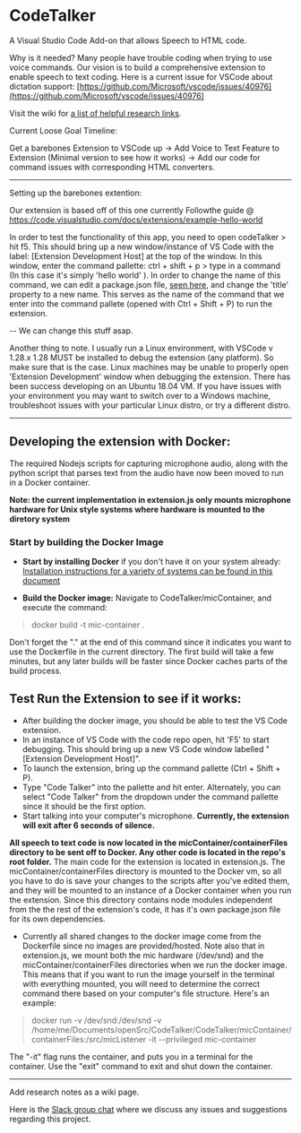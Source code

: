 # CodeTalker
A Visual Studio Code Add-on that allows Speech to HTML code. 

Why is it needed? 
Many people have trouble coding when trying to use voice commands. Our vision is to build a comprehensive extension to enable speech to text coding. 
Here is a current issue for VSCode about dictation support: 
[https://github.com/Microsoft/vscode/issues/40976](https://github.com/Microsoft/vscode/issues/40976)

Visit the wiki for [a list of helpful research links](https://github.com/PopeSpaceous/CodeTalker/wiki/Helpful-Links). 

Current Loose Goal Timeline:

Get a barebones Extension to VSCode up -> Add Voice to Text Feature to Extension (Minimal version to see how it works) -> Add our code for command issues with corresponding HTML converters.

----------------------------------------------------------------------------
Setting up the barebones extention:

Our extension is based off of this one currently
Followthe guide @ https://code.visualstudio.com/docs/extensions/example-hello-world

In order to test the functionality of this app, you need to open codeTalker > hit f5. This should bring up a new window/instance of VS Code with the label: [Extension Development Host] at the top of the window. In this window, enter the command pallette: ctrl + shift + p > type in a command (In this case it's simply 'hello world' ). In order to change the name of this command, we can edit a package.json file, [seen here](./package.json), and change the 'title' property to a new name. This serves as the name of the command that we enter into the command pallete (opened with Ctrl + Shift + P) to run the extension. 

-- We can change this stuff asap.

Another thing to note. I usually run a Linux environment, with VSCode v 1.28.x
1.28 MUST be installed to debug the extension (any platform). So make sure that is the case.
Linux machines may be unable to properly open 'Extension Development' window when debugging the extension. There has been success developing on an Ubuntu 18.04 VM. If you have issues with your environment you may want to switch over to a Windows machine, troubleshoot issues with your particular Linux distro, or try a different distro. 

----------------------------------------------------------------------------

## Developing the extension with Docker:

The required Nodejs scripts for capturing microphone audio, along with the python script that parses text from the audio have now been moved to run in a Docker container.

**Note: the current implementation in extension.js only mounts microphone hardware for Unix style systems where hardware is mounted to the diretory system**

### Start by building the Docker Image

- **Start by installing Docker** if you don't have it on your system already: [Installation instructions for a variety of systems can be found in this document](https://docs.docker.com/install/#supported-platforms_)

- **Build the Docker image:** Navigate to CodeTalker/micContainer, and execute the command:
> docker build -t mic-container .

Don't forget the "." at the end of this command since it indicates you want to use the Dockerfile in the current directory. The first build will take a few minutes, but any later builds will be faster since Docker caches parts of the build process.


## Test Run the Extension to see if it works:

- After building the docker image, you should be able to test the VS Code extension. 
- In an instance of VS Code with the code repo open, hit 'F5' to start debugging. This should bring up a new VS Code window labelled "[Extension Development Host]". 
- To launch the extension, bring up the command pallette (Ctrl + Shift + P).
- Type "Code Talker" into the pallette and hit enter. Alternately, you can select "Code Talker" from the dropdown under the command pallette since it should be the first option.
- Start talking into your computer's microphone. **Currently, the extension will exit after 6 seconds of silence.**

**All speech to text code is now located in the micContainer/containerFiles directory to be sent off to Docker. Any other code is located in the repo's root folder.** The main code for the extension is located in extension.js. The micContainer/containerFiles directory is mounted to the Docker vm, so all you have to do is save your changes to the scripts after you've edited them, and they will be mounted to an instance of a Docker container when you run the extension. Since this directory contains node modules independent from the the rest of the extension's code, it has it's own package.json file for its own dependencies.


- Currently all shared changes to the docker image come from the Dockerfile since no images are provided/hosted. Note also that in extension.js, we mount both the mic hardware (/dev/snd) and the micContainer/containerFiles directories when we run the docker image. This means that if you want to run the image yourself in the terminal with everything mounted, you will need to determine the correct command there based on your computer's file structure. Here's an example:

> docker run -v /dev/snd:/dev/snd -v /home/me/Documents/openSrc/CodeTalker/CodeTalker/micContainer/containerFiles:/src/micListener -it --privileged mic-container

The "-it" flag runs the container, and puts you in a terminal for the container. Use the "exit" command to exit and shut down the container.


----------------------------------




Add research notes as a wiki page. 


Here is the [Slack group chat](https://join.slack.com/t/codetalkerworkspace/shared_invite/enQtNDcyMjQ4MjYzNzMwLTYzMjM4MDUwMzAzYTc1MjBhNDNjZWM5MGU5Y2FkODUzMWZjM2M4NjJlZGZkYjIwNTNlYzM1NGQxOGYzNDUyOTY) where we discuss any issues and suggestions regarding this project.
